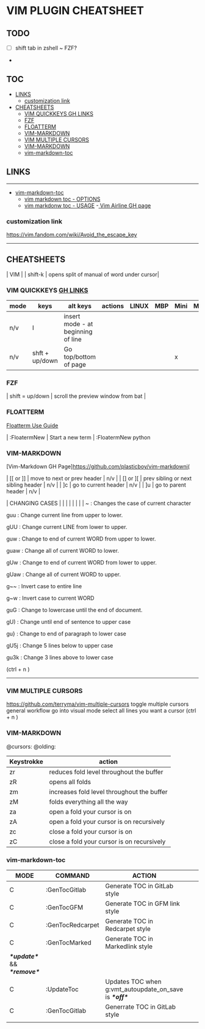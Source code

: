 # VIM PLUGIN CHEATSHEET

## TODO
- [ ] shift tab in zshell ~ FZF?
-

## TOC

<!-- vim-markdown-toc GitLab -->

* [LINKS](#links)
    * [customization link](#customization-link)
* [CHEATSHEETS](#cheatsheets)
    * [VIM QUICKKEYS GH LINKS](#vim-quickkeys-gh-links)
    * [FZF](#fzf)
    * [FLOATTERM](#floatterm)
    * [VIM-MARKDOWN](#vim-markdown)
    * [VIM MULTIPLE CURSORS](#vim-multiple-cursors)
    * [VIM-MARKDOWN](#vim-markdown-1)
    * [vim-markdown-toc](#vim-markdown-toc)

<!-- vim-markdown-toc -->
## LINKS

-------

- [vim-markdown-toc](https://github.com/mzlogin/vim-markdown-toc)
  - [vim markdown toc - OPTIONS](https://github.com/mzlogin/vim-markdown-toc#options)
  - [vim markdonw toc - USAGE](https://github.com/mzlogin/vim-markdown-toc#usage)
-[ Vim Airline GH page](https://github.com/vim-airline/vim-airline )
### customization link

https://vim.fandom.com/wiki/Avoid_the_escape_key

------

## CHEATSHEETS
| VIM | 
| shift-k | opens split of manual of word under cursor| 


### VIM QUICKKEYS [GH LINKS](vim_cheats) 
| mode | keys           | alt keys                           | actions | LINUX | MBP | Mini | MBA |
| ---- | -------------- | ---------------------------------- | ------- | ----- | --- | ---- | --- |
| n/v  | I              | insert mode - at beginning of line |         |       |     |      |     |
| n/v  | shft + up/down | Go top/bottom of page              |         |       |     | x    |     |


### FZF 

| shift = up/down | scroll the preview window from bat | 




### FLOATTERM
[Floatterm Use Guide](https://github.com/voldikss/vim-floaterm#get-started)

| :FloatermNew | Start a new term | :FloatermNew python







### VIM-MARKDOWN
[Vim-Markdown GH Page]https://github.com/plasticboy/vim-markdowni(



| [[ or ]] | move to next or prev header |  n/v |
| [] or ][ | prev sibling or next sibling header | n/v |
| ]c | go to current header | n/v |
| ]u | go to parent header | n/v |




| CHANGING CASES | | | | | | | | 
 ~    : Changes the case of current character

 guu  : Change current line from upper to lower.

 gUU  : Change current LINE from lower to upper.

 guw  : Change to end of current WORD from upper to lower.

 guaw : Change all of current WORD to lower.

 gUw  : Change to end of current WORD from lower to upper.

 gUaw : Change all of current WORD to upper.

 g~~  : Invert case to entire line

 g~w  : Invert case to current WORD

 guG  : Change to lowercase until the end of document.

 gU)  : Change until end of sentence to upper case

 gu}  : Change to end of paragraph to lower case

 gU5j : Change 5 lines below to upper case

 gu3k : Change 3 lines above to lower case




<C-n> (ctrl + n )

_____

### VIM MULTIPLE CURSORS

https://github.com/terryma/vim-multiple-cursors
<C-n> toggle multiple cursors 
general workflow
go into visual mode
select all lines you want a cursor
<C-n> (ctrl + n )

### VIM-MARKDOWN

@cursors: @olding: 

| Keystrokke | action                                     |
| ---------- | ------------------------------------------ |
| zr         | reduces fold level throughout the buffer   |
| zR         | opens all folds                            |
| zm         | increases fold level throughout the buffer |
| zM         | folds everything all the way               |
| za         | open a fold your cursor is on              |
| zA         | open a fold your cursor is on recursively  |
| zc         | close a fold your cursor is on             |
| zC         | close a fold your cursor is on recursively |

### vim-markdown-toc

| MODE                                 | COMMAND          | ACTION                                                     |     |     |
| ------------------------------------ | ---------------- | ---------------------------------------------------------- | --- | --- |
| C                                    | :GenTocGitlab    | Generate TOC in GitLab style                               |     |     |
| C                                    | :GenTocGFM       | Generate TOC in GFM link style                             |     |     |
| C                                    | :GenTocRedcarpet | Generate TOC in Redcarpet style                            |     |     |
| C                                    | :GenTocMarked    | Generate TOC in Markedlink style                           |     |     |
| ***\*update\**** && ***\*remove\**** |                  |                                                            |     |     |
| C                                    | :UpdateToc       | Updates TOC when g:vmt_autoupdate_on_save is ***\*off\**** |     |     |
| C                                    | :GenTocGitlab    | Generrate TOC in GitLab style                              |     |     |
|                                      |                  |                                                            |     |     |

